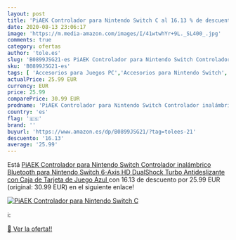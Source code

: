 ```yaml
---
layout: post
title: 'PiAEK Controlador para Nintendo Switch C al 16.13 % de descuento'
date: 2020-08-13 23:06:17
image: 'https://m.media-amazon.com/images/I/41wtwhYr+9L._SL400_.jpg'
comments: true
category: ofertas
author: 'tole.es'
slug: 'B0899JSG21-es PiAEK Controlador para Nintendo Switch Controlador...'
sku: 'B0899JSG21-es'
tags: [ 'Accesorios para Juegos PC','Accesorios para Nintendo Switch','Accesorios para PlayStation 4','Accesorios para PlayStation 5','Accesorios para Xbox One','Accesorios para Xbox Series X y S','Electrónica','Figuras interactivas para Nintendo 3DS y 2DS','Fundas para PlayStation 4','Fundas para Xbox One','Fundas y almacenamiento para PlayStation 4','Fundas y almacenamiento para Xbox One','Hardware y juegos para Nintendo 3DS y 2DS','Hardware y juegos para Nintendo Switch','Hardware y juegos para PlayStation 4','Hardware y juegos para PlayStation 5','Hardware y juegos para Xbox One','Hardware y juegos para Xbox Series X y S','Juego de mesa','Juegos de miniaturas','Juegos para Nintendo Switch','Juegos para PlayStation 4','Juegos para Xbox One','Juegos y Accesorios para PC','Juegos y accesorios para juegos','Juguetes','Juguetes y juegos','Mandos para Nintendo Switch','Mandos y controles para PlayStation 5','Mandos y controles para Xbox Series X y S','Packs de accesorios para PlayStation 4','Sistemas precursores y micro consolas','Videojuegos','nintendo', ]
actualPrice: 25.99 EUR
currency: EUR
price: 25.99
comparePrice: 30.99 EUR
prodname: 'PiAEK Controlador para Nintendo Switch Controlador inalámbrico Bluetooth para Nintendo Switch 6-Axis HD DualShock Turbo Antideslizante con Caja de Tarjeta de Juego  Azul '
country: 'es'
flag: '🇪🇸'
brand: ''
buyurl: 'https://www.amazon.es/dp/B0899JSG21/?tag=tolees-21'
descuento: '16.13'
average: '25.99'
---
```


Está [PiAEK Controlador para Nintendo Switch Controlador inalámbrico Bluetooth para Nintendo Switch 6-Axis HD DualShock Turbo Antideslizante con Caja de Tarjeta de Juego  Azul ](https://www.amazon.es/dp/B0899JSG21/?tag=tolees-21) con 16.13 de descuento por 25.99 EUR (original: 30.99 EUR) en el siguiente enlace!

[![PiAEK Controlador para Nintendo Switch C](https://m.media-amazon.com/images/I/41wtwhYr+9L._SL400_.jpg)](https://www.amazon.es/dp/B0899JSG21/?tag=tolees-21)

ℹ️:


[🛒 Ver la oferta!!](https://www.amazon.es/dp/B0899JSG21/?tag=tolees-21)
